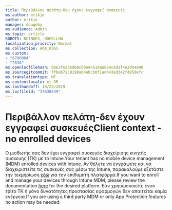 ```yaml
---
title: Περιβάλλον πελάτη-δεν έχουν εγγραφεί συσκευές
ms.author: erikje
author: erikje
manager: dougeby
ms.audience: Admin
ms.topic: article
ROBOTS: NOINDEX, NOFOLLOW
localization_priority: Normal
ms.collection: Adm_O365
ms.custom:
- "6700004"
- "2630"
ms.openlocfilehash: b863fe236d00c05e4c619a6864c6d1f4e2d04890
ms.sourcegitcommit: ffbeb72c9199ab4ebcb0f1ad443ed3e2f4950efc
ms.translationtype: MT
ms.contentlocale: el-GR
ms.lasthandoff: 10/23/2019
ms.locfileid: "37638249"
---
```

# <a name="client-context---no-enrolled-devices"></a><span data-ttu-id="761f8-102">Περιβάλλον πελάτη-δεν έχουν εγγραφεί συσκευές</span><span class="sxs-lookup"><span data-stu-id="761f8-102">Client context - no enrolled devices</span></span>

<span data-ttu-id="761f8-103">Ο μισθωτής σας δεν έχει εγγραφεί συσκευές διαχείρισης κινητής συσκευής (ΤΚ) με το Intune.</span><span class="sxs-lookup"><span data-stu-id="761f8-103">Your tenant has no mobile device management (MDM) enrolled devices with Intune.</span></span> <span data-ttu-id="761f8-104">Αν θέλετε να εγγράψετε και να διαχειριστείτε τις συσκευές σας μέσω της Intune, παρακαλούμε εξετάστε την τεκμηρίωση [εδώ](https://docs.microsoft.com/intune/device-enrollment) για την επιθυμητή πλατφόρμα.</span><span class="sxs-lookup"><span data-stu-id="761f8-104">If you want to enroll and manage your devices through Intune MDM, please review the documentation [here](https://docs.microsoft.com/intune/device-enrollment) for the desired platform.</span></span> <span data-ttu-id="761f8-105">Εάν χρησιμοποιείτε έναν τρίτο ΤΚ ή μόνο δυνατότητες προστασίας εφαρμογών δεν απαιτείται καμία ενέργεια.</span><span class="sxs-lookup"><span data-stu-id="761f8-105">If you are using a third party MDM or only App Protection features no action may be needed.</span></span> 